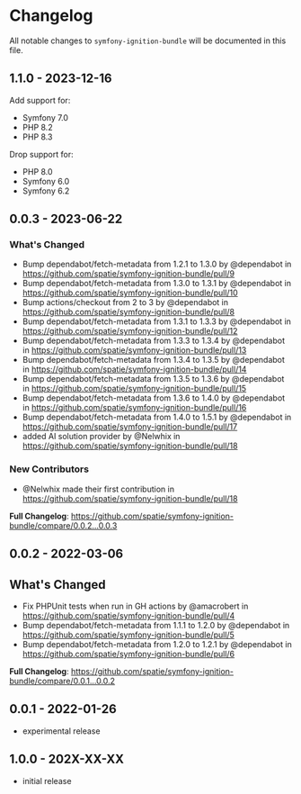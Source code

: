 # Changelog

All notable changes to `symfony-ignition-bundle` will be documented in this file.

## 1.1.0 - 2023-12-16

Add support for:

- Symfony 7.0
- PHP 8.2
- PHP 8.3

Drop support for:

- PHP 8.0
- Symfony 6.0
- Symfony 6.2

## 0.0.3 - 2023-06-22

### What's Changed

- Bump dependabot/fetch-metadata from 1.2.1 to 1.3.0 by @dependabot in https://github.com/spatie/symfony-ignition-bundle/pull/9
- Bump dependabot/fetch-metadata from 1.3.0 to 1.3.1 by @dependabot in https://github.com/spatie/symfony-ignition-bundle/pull/10
- Bump actions/checkout from 2 to 3 by @dependabot in https://github.com/spatie/symfony-ignition-bundle/pull/8
- Bump dependabot/fetch-metadata from 1.3.1 to 1.3.3 by @dependabot in https://github.com/spatie/symfony-ignition-bundle/pull/12
- Bump dependabot/fetch-metadata from 1.3.3 to 1.3.4 by @dependabot in https://github.com/spatie/symfony-ignition-bundle/pull/13
- Bump dependabot/fetch-metadata from 1.3.4 to 1.3.5 by @dependabot in https://github.com/spatie/symfony-ignition-bundle/pull/14
- Bump dependabot/fetch-metadata from 1.3.5 to 1.3.6 by @dependabot in https://github.com/spatie/symfony-ignition-bundle/pull/15
- Bump dependabot/fetch-metadata from 1.3.6 to 1.4.0 by @dependabot in https://github.com/spatie/symfony-ignition-bundle/pull/16
- Bump dependabot/fetch-metadata from 1.4.0 to 1.5.1 by @dependabot in https://github.com/spatie/symfony-ignition-bundle/pull/17
- added AI solution provider by @Nelwhix in https://github.com/spatie/symfony-ignition-bundle/pull/18

### New Contributors

- @Nelwhix made their first contribution in https://github.com/spatie/symfony-ignition-bundle/pull/18

**Full Changelog**: https://github.com/spatie/symfony-ignition-bundle/compare/0.0.2...0.0.3

## 0.0.2 - 2022-03-06

## What's Changed

- Fix PHPUnit tests when run in GH actions by @amacrobert in https://github.com/spatie/symfony-ignition-bundle/pull/4
- Bump dependabot/fetch-metadata from 1.1.1 to 1.2.0 by @dependabot in https://github.com/spatie/symfony-ignition-bundle/pull/5
- Bump dependabot/fetch-metadata from 1.2.0 to 1.2.1 by @dependabot in https://github.com/spatie/symfony-ignition-bundle/pull/6

**Full Changelog**: https://github.com/spatie/symfony-ignition-bundle/compare/0.0.1...0.0.2

## 0.0.1 - 2022-01-26

- experimental release

## 1.0.0 - 202X-XX-XX

- initial release

